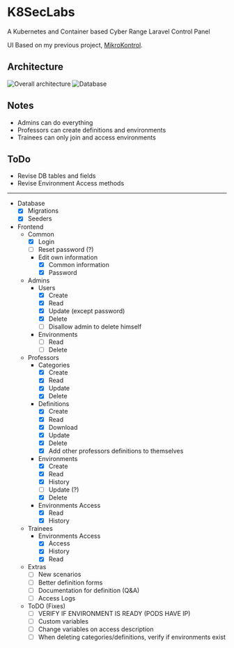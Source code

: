 # K8SecLabs

A Kubernetes and Container based Cyber Range Laravel Control Panel

UI Based on my previous project, [MikroKontrol](https://https://github.com/freemann350/MikroKontrol).
    
## Architecture

![Overall architecture](https://github.com/freemann350/K8SecLabs/assets/25934321/3cf72a22-bca6-4a76-82dd-2e328e56ea77)
![Database](https://github.com/freemann350/K8SecLabs/assets/25934321/ede5e520-8f8d-4947-8538-8d245904b8c6)

## Notes

- Admins can do everything
- Professors can create definitions and environments
- Trainees can only join and access environments

## ToDo

- Revise DB tables and fields
- Revise Environment Access methods
---
- Database
  - [x] Migrations
  - [x] Seeders

- Frontend
  - Common
    - [x] Login
    - [ ] Reset password (?)
    - Edit own information
      - [x] Common information
      - [x] Password
  - Admins
    - Users
      - [x] Create
      - [x] Read
      - [x] Update (except password)
      - [x] Delete
      - [ ] Disallow admin to delete himself
    - Environments
      - [ ] Read
      - [ ] Delete
  - Professors
    - Categories
      - [x] Create
      - [x] Read
      - [x] Update
      - [x] Delete
    - Definitions
      - [x] Create
      - [x] Read
      - [x] Download
      - [x] Update
      - [x] Delete
      - [x] Add other professors definitions to themselves
    - Environments
      - [x] Create
      - [x] Read
      - [x] History
      - [ ] Update (?)
      - [x] Delete
    - Environments Access
      - [x] Read
      - [x] History
  - Trainees
      - Environments Access
        - [x] Access
        - [x] History
        - [x] Read

  - Extras
    - [ ] New scenarios
    - [ ] Better definition forms
    - [ ] Documentation for definition (Q&A)
    - [ ] Access Logs

  - ToDO (Fixes)
    - [ ] VERIFY IF ENVIRONMENT IS READY (PODS HAVE IP)
    - [ ] Custom variables
    - [ ] Change variables on access description
    - [ ] When deleting categories/definitions, verify if environments exist